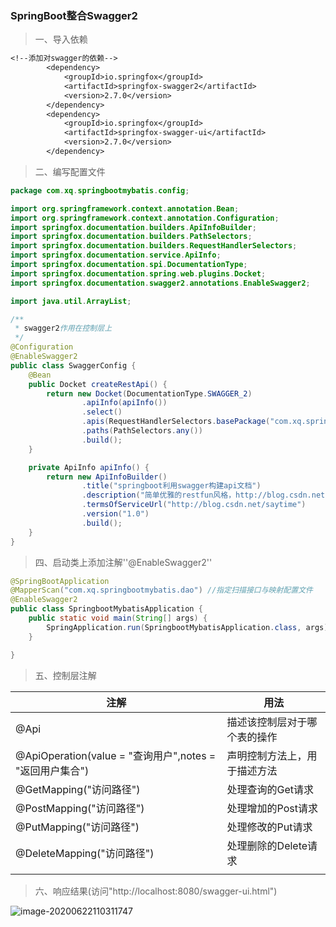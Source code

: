 ### SpringBoot整合Swagger2	

> 一、导入依赖

```txt
<!--添加对swagger的依赖-->
        <dependency>
            <groupId>io.springfox</groupId>
            <artifactId>springfox-swagger2</artifactId>
            <version>2.7.0</version>
        </dependency>
        <dependency>
            <groupId>io.springfox</groupId>
            <artifactId>springfox-swagger-ui</artifactId>
            <version>2.7.0</version>
        </dependency>
```

> 二、编写配置文件

```java
package com.xq.springbootmybatis.config;

import org.springframework.context.annotation.Bean;
import org.springframework.context.annotation.Configuration;
import springfox.documentation.builders.ApiInfoBuilder;
import springfox.documentation.builders.PathSelectors;
import springfox.documentation.builders.RequestHandlerSelectors;
import springfox.documentation.service.ApiInfo;
import springfox.documentation.spi.DocumentationType;
import springfox.documentation.spring.web.plugins.Docket;
import springfox.documentation.swagger2.annotations.EnableSwagger2;

import java.util.ArrayList;

/**
 * swagger2作用在控制层上
 */
@Configuration
@EnableSwagger2
public class SwaggerConfig {
    @Bean
    public Docket createRestApi() {
        return new Docket(DocumentationType.SWAGGER_2)
                .apiInfo(apiInfo())
                .select()
                .apis(RequestHandlerSelectors.basePackage("com.xq.springbootmybatis.controller"))
                .paths(PathSelectors.any())
                .build();
    }

    private ApiInfo apiInfo() {
        return new ApiInfoBuilder()
                .title("springboot利用swagger构建api文档")
                .description("简单优雅的restfun风格，http://blog.csdn.net/saytime")
                .termsOfServiceUrl("http://blog.csdn.net/saytime")
                .version("1.0")
                .build();
    }
}
```

> 四、启动类上添加注解''@EnableSwagger2''

```java
@SpringBootApplication
@MapperScan("com.xq.springbootmybatis.dao") //指定扫描接口与映射配置文件
@EnableSwagger2
public class SpringbootMybatisApplication {
    public static void main(String[] args) {
        SpringApplication.run(SpringbootMybatisApplication.class, args);
    }

}
```

> 五、控制层注解

| 注解                                                     | 用法                         |
| -------------------------------------------------------- | ---------------------------- |
| @Api                                                     | 描述该控制层对于哪个表的操作 |
| @ApiOperation(value = "查询用户",notes = "返回用户集合") | 声明控制方法上，用于描述方法 |
| @GetMapping("访问路径")                                  | 处理查询的Get请求            |
| @PostMapping("访问路径")                                 | 处理增加的Post请求           |
| @PutMapping("访问路径")                                  | 处理修改的Put请求            |
| @DeleteMapping("访问路径")                               | 处理删除的Delete请求         |
|                                                          |                              |

> 六、响应结果(访问"http://localhost:8080/swagger-ui.html")

![image-20200622110311747](https://pic.baixiongz.com/2020/06/22/2066f85bb347c.png)